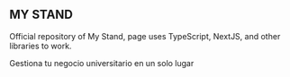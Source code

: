 ## MY STAND
Official repository of My Stand, page uses TypeScript, NextJS, and other libraries to work.

Gestiona tu negocio universitario en un solo lugar
